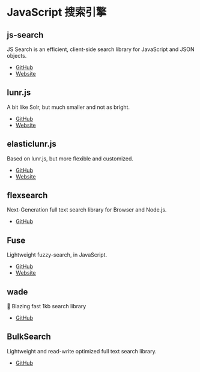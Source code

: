 # JavaScript 搜索引擎

## js-search

JS Search is an efficient, client-side search library for JavaScript and JSON objects.

- [GitHub](https://github.com/bvaughn/js-search)
- [Website](http://bvaughn.github.io/js-search/)


## lunr.js

A bit like Solr, but much smaller and not as bright.

- [GitHub](https://github.com/olivernn/lunr.js)
- [Website](https://lunrjs.com/)


## elasticlunr.js

Based on lunr.js, but more flexible and customized.

- [GitHub](https://github.com/weixsong/elasticlunr.js)
- [Website](http://elasticlunr.com)


## flexsearch

Next-Generation full text search library for Browser and Node.js.

- [GitHub](https://github.com/nextapps-de/flexsearch)


## Fuse

Lightweight fuzzy-search, in JavaScript.

- [GitHub](https://github.com/krisk/Fuse)
- [Website](https://fusejs.io/)


## wade

🌊 Blazing fast 1kb search library

- [GitHub](https://github.com/kbrsh/wade)


## BulkSearch

Lightweight and read-write optimized full text search library.

- [GitHub](https://github.com/nextapps-de/bulksearch)
